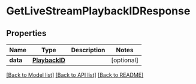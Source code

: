 # GetLiveStreamPlaybackIDResponse

## Properties
Name | Type | Description | Notes
------------ | ------------- | ------------- | -------------
**data** | [**PlaybackID**](PlaybackID.md) |  | [optional] 

[[Back to Model list]](../README.md#documentation-for-models) [[Back to API list]](../README.md#documentation-for-api-endpoints) [[Back to README]](../README.md)


